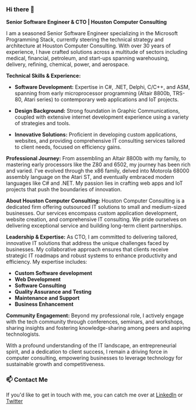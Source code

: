 ### Hi there 👋

**Senior Software Engineer & CTO | Houston Computer Consulting**

I am a seasoned Senior Software Engineer specializing in the Microsoft Programming Stack, currently steering the technical strategy and architecture at Houston Computer Consulting. With over 30 years of experience, I have crafted solutions across a multitude of sectors including medical, financial, petroleum, and start-ups spanning warehousing, delivery, refining, chemical, power, and aerospace.

**Technical Skills & Experience:**

 * **Software Development:** Expertise in C#, .NET, Delphi, C/C++, and ASM, spanning from early microprocessor programming (Altair 8800b, TRS-80, Atari series) to contemporary web applications and IoT projects.

 * **Design Background:** Strong foundation in Graphic Communications, coupled with extensive internet development experience using a variety of strategies and tools.

 * **Innovative Solutions:** Proficient in developing custom applications, websites, and providing comprehensive IT consulting services tailored to client needs, focused on efficiency gains.

**Professional Journey:** From assembling an Altair 8800b with my family, to mastering early processors like the Z80 and 6502, my journey has been rich and varied. I've evolved through the x86 family, delved into Motorola 68000 assembly language on the Atari ST, and eventually embraced modern languages like C# and .NET. My passion lies in crafting web apps and IoT projects that push the boundaries of innovation.

**About Houston Computer Consulting:** Houston Computer Consulting is a dedicated firm offering outsourced IT solutions to small and medium-sized businesses. Our services encompass custom application development, website creation, and comprehensive IT consulting. We pride ourselves on delivering exceptional service and building long-term client partnerships.

**Leadership & Expertise:** As CTO, I am committed to delivering tailored, innovative IT solutions that address the unique challenges faced by businesses. My collaborative approach ensures that clients receive strategic IT roadmaps and robust systems to enhance productivity and efficiency. My expertise includes:

  * **Custom Software development**
  * **Web Development**
  * **Software Consulting**
  * **Quality Assurance and Testing**
  * **Maintenance and Support**
  * **Business Enhancement**

**Community Engagement:** Beyond my professional role, I actively engage with the tech community through conferences, seminars, and workshops, sharing insights and fostering knowledge-sharing among peers and aspiring technologists.

With a profound understanding of the IT landscape, an entrepreneurial spirit, and a dedication to client success, I remain a driving force in computer consulting, empowering businesses to leverage technology for sustainable growth and competitiveness.
### 📫 Contact Me

If you'd like to get in touch with me, you can catch me over at [LinkedIn](https://www.linkedin.com/in/scottregitz) or [Twitter](https://twitter.com/shawellaby)
<!--
### 🌟 GitHub Stats
<img align="center" src="https://github-readme-stats.vercel.app/api?username=shawellaby&show_icons=true&count_private=true&hide=contribs,issues&theme=dark" alt="My top languages" />

I'm still working on the accuracy of the below charts.

![](https://raw.githubusercontent.com/shawellaby/github-stats/master/generated/overview.svg#gh-dark-mode-only)
![](https://raw.githubusercontent.com/shawellaby/github-stats/master/generated/languages.svg#gh-dark-mode-only)


**Shawellaby/Shawellaby** is a ✨ _special_ ✨ repository because its `README.md` (this file) appears on your GitHub profile.

Here are some ideas to get you started:

- 🔭 I’m currently working on ...
- 🌱 I’m currently learning ...
- 👯 I’m looking to collaborate on ...
- 🤔 I’m looking for help with ...
- 💬 Ask me about ...
- 📫 How to reach me: ...
- 😄 Pronouns: ...
- ⚡ Fun fact: ...
-->
